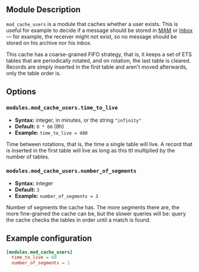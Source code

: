 ## Module Description

`mod_cache_users` is a module that caches whether a user exists. This is useful for example to decide if a message should be stored in [MAM] or [Inbox] — for example, the receiver might not exist, so no message should be stored on his archive nor his inbox.

This cache has a coarse-grained FIFO strategy, that is, it keeps a set of ETS tables that are periodically rotated, and on rotation, the last table is cleared. Records are simply inserted in the first table and aren't moved afterwards, only the table order is.


## Options

### `modules.mod_cache_users.time_to_live`
* **Syntax:** integer, in minutes, or the string `"infinity"`
* **Default:** `8 * 60` (8h)
* **Example:** `time_to_live = 480`

Time between rotations, that is, the time a single table will live. A record that is inserted in the first table will live as long as this ttl multiplied by the number of tables.

### `modules.mod_cache_users.number_of_segments`
* **Syntax:** integer
* **Default:** `3`
* **Example:** `number_of_segments = 3`

Number of segments the cache has. The more segments there are, the more fine-grained the cache can be, but the slower queries will be: query the cache checks the tables in order until a match is found.

## Example configuration

```toml
[modules.mod_cache_users]
  time_to_live = 60
  number_of_segments = 1
```

[MAM]: ../mod_mam
[Inbox]: ../mod_inbox
